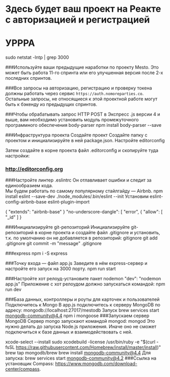 # Здесь будет ваш проект на Реакте с авторизацией и регистрацией

# УРРРА
sudo netstat -lntp | grep 3000 

###Используйте ваши предыдущие наработки по проекту Mesto. 
Это может быть работа 11-го спринта или его улучшенная версия
после 2-х последних спринтов.

###Все запросы на авторизацию, регистрацию и проверку токена 
должны работать через сервис `https://auth.nomoreparties.co`.
Остальные запросы, не относящиеся к этой проектной работе
могут быть к бэкенду из предыдущих спринтов.

###Чтобы обрабатывать запрос HTTP POST в Экспресс .js версии 4 и выше,
вам необходимо установить модуль промежуточного программного обеспечения  body-parser
npm install body-parser --save


###Инфраструктура проекта
Создайте проект
Создайте папку с проектом и инициализируйте в ней package.json.
Настройте editorconfig

Затем создайте в корне проекта файл .editorconfig и скопируйте туда настройки:
### http://editorconfig.org

###Настройте линтер .eslintrc
Он отлавливает ошибки и следит за единообразием кода.  
Мы будем работать по самому популярному стайлгайду — Airbnb.
npm install eslint --save-dev
./node_modules/.bin/eslint --init
Установим 
eslint-config-airbnb-base
eslint-plugin-import

{
"extends": "airbnb-base"
}
"no-underscore-dangle": [ "error",
{
"allow": [ "_id" ]
}


###Инициализируйте git-репозиторий
Инициализируйте git-репозиторий в корне проекта и создайте файл .gitignore и установить,
т.к. по умолчанию он не добавляется в репозиторий:
gitignore
git add .gitignore
git commit -m "message" .gitignore

###express
npm i -S express

###Точку входа — файл app.js
Заведите в нём express-сервер и настройте его запуск на 3000 порту.
npm run start 

###Настройте хот релоуд-установите пакет nodemon
"dev": "nodemon app.js"
Приложение с хот релоудом должно запускаться командой:
npm run dev 

###База данных, контроллеры и роуты для карточек и пользователей
Подключитесь к Mongo
В app.js подключитесь к серверу MongoDB по адресу:
mongodb://localhost:27017/mestodb
Запуск
brew services start mongodb-community@4.4
npm i mongoose
###Запускаем сервер MongoDB
Сервер mongo запускают командой mongod:
mongod
Это нужно делать до запуска Node.js приложения.
Иначе оно не сможет подключиться к базе данных и взаимодействовать с ней.


xcode-select --install
sudo xcodebuild -license
/usr/bin/ruby -e "$(curl -fsSL https://raw.githubusercontent.com/Homebrew/install/master/install)"
brew tap mongodb/brew
brew install mongodb-community@4.4
Для запуска: brew services start mongodb-community@4.2
###Ссылка на установщик Compass: https://www.mongodb.com/download-center/compass.


